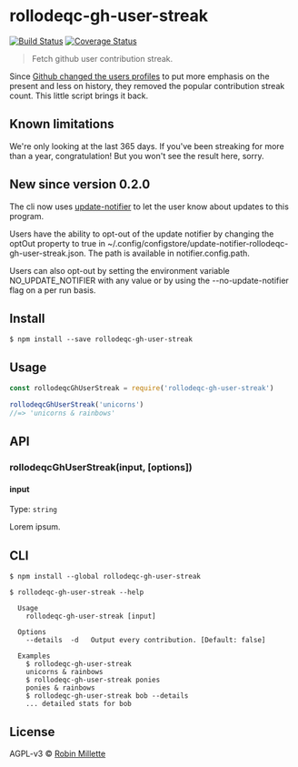 # rollodeqc-gh-user-streak
[![Build Status](https://travis-ci.org/millette/rollodeqc-gh-user-streak.svg?branch=master)](https://travis-ci.org/millette/rollodeqc-gh-user-streak)
[![Coverage Status](https://coveralls.io/repos/github/millette/rollodeqc-gh-user-streak/badge.svg?branch=master)](https://coveralls.io/github/millette/rollodeqc-gh-user-streak?branch=master)
> Fetch github user contribution streak.

Since [Github changed the users profiles](https://github.com/blog/2173-more-contributions-on-your-profile)
to put more emphasis on the present and less on history, they removed the popular contribution streak count.
This little script brings it back.

## Known limitations
We're only looking at the last 365 days. If you've been streaking
for more than a year, congratulation! But you won't see the result here, sorry.

## New since version 0.2.0
The cli now uses [update-notifier][] to let the user know about updates to this program.

Users have the ability to opt-out of the update notifier by changing
the optOut property to true in ~/.config/configstore/update-notifier-rollodeqc-gh-user-streak.json.
The path is available in notifier.config.path.

Users can also opt-out by setting the environment variable NO_UPDATE_NOTIFIER
with any value or by using the --no-update-notifier flag on a per run basis.

## Install
```
$ npm install --save rollodeqc-gh-user-streak
```

## Usage
```js
const rollodeqcGhUserStreak = require('rollodeqc-gh-user-streak')

rollodeqcGhUserStreak('unicorns')
//=> 'unicorns & rainbows'
```

## API
### rollodeqcGhUserStreak(input, [options])
#### input
Type: `string`

Lorem ipsum.

## CLI
```
$ npm install --global rollodeqc-gh-user-streak
```

```
$ rollodeqc-gh-user-streak --help

  Usage
    rollodeqc-gh-user-streak [input]

  Options
    --details  -d   Output every contribution. [Default: false]

  Examples
    $ rollodeqc-gh-user-streak
    unicorns & rainbows
    $ rollodeqc-gh-user-streak ponies
    ponies & rainbows
    $ rollodeqc-gh-user-streak bob --details
    ... detailed stats for bob
```


## License
AGPL-v3 © [Robin Millette](http://robin.millette.info)

[update-notifier]: <https://github.com/yeoman/update-notifier>
